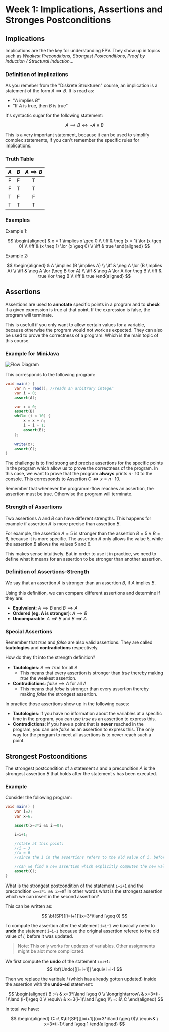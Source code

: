 # Week 1: Implications, Assertions and Stronges Postconditions

## Implications

Implications are the the key for understanding FPV. They show up in topics such as *Weakest Preconditions*, *Strongest Postconditions*, *Proof by Induction / Structural Induction*...

### Definition of Implications

As you remeber from the "Diskrete Strukturen" course, an implication is a statement of the form $A \implies B$. It is read as:

+ "$A$ implies $B$"
+ "If $A$ is true, then $B$ is true"

It's syntactic sugar for the following statement:

$$
A \implies B \iff \neg A \lor B
$$

This is a very important statement, because it can be used to simplify complex statements, if you can't remember the specific rules for implications.

### Truth Table

| $A$ | $B$ | $A \implies B$ |
|:---:|:---:|:--------------:|
| F   | F   | T              |
| F   | T   | T              |
| T   | F   | F              |
| T   | T   | T              |

### Examples

Example 1:

$$
\begin{aligned}
& x = 1 \implies x \geq 0 \\
\iff & \neg (x = 1) \lor (x \geq 0) \\
\iff & (x \neq 1) \lor (x \geq 0) \\
\iff & true
\end{aligned}
$$

Example 2:

$$
\begin{aligned}
& A \implies (B \implies A) \\
\iff & \neg A \lor (B \implies A) \\
\iff & \neg A \lor (\neg B \lor A) \\
\iff & \neg A \lor A \lor \neg B \\
\iff & true \lor \neg B \\
\iff & true
\end{aligned}
$$

## Assertions

Assertions are used to **annotate** specific points in a program and to **check** if a given expression is true at that point. If the expression is false, the program will terminate.

This is usefull if you only want to allow certain values for a variable, because otherwise the program would not work as expected. They can also be used to prove the correctness of a program. Which is the main topic of this course.

### Example for MiniJava

![Flow Diagram](material/w01-implications_assertions_conditions/images/cfg.png)

This corresponds to the following program:

```java
void main() {
    var n = read(); //reads an arbitrary integer
    var i = 0;
    assert(A);

    var x = 0;
    assert(B)
    while (i < 10) {
        x = x + n;
        i = i + 1;
        assert(B);
    };

    write(x);
    assert(C);
}
```

The challenge is to find strong and precise assertions for the specific points in the program which allow us to prove the correctness of the program. In this case, we want to prove that the program **always** prints $n \cdot 10$ to the console.
This corresponds to Assertion $C \iff x = n \cdot 10$.

Remember that whenever the programm-flow reaches an assertion, the assertion must be true. Otherwise the program will terminate.

### Strength of Assertions

Two assertions $A$ and $B$ can have different strengths. This happens for example if assertion $A$ is more precise than assertion $B$.

For example, the assertion $A=5$ is stronger than the assertion $B=5 \lor B=6$, because it is more specific. The assertion $A$ only allows the value $5$, while the assertion $B$ allows the values $5$ and $6$.

This makes sense intuitively. But in order to use it in practice, we need to define what it means for an assertion to be stronger than another assertion.

### Definition of Assertions-Strength

We say that an assertion $A$ is stronger than an assertion $B$, if $A$ implies $B$.

Using this definition, we can compare different assertions and determine if they are:

+ **Equivalent**: $A \implies B$ and $B \implies A$
+ **Ordered (eg. A is stronger)**: $A \implies B$
+ **Uncomparable**: $A \not\implies B$ and $B \not\implies A$

### Special Assertions

Remember that $true$ and $false$ are also valid assertions. They are called **tautologies** and **contradictions** respectively.

How do they fit into the strength definition?

+ **Tautologies**: $A \implies true$ for all $A$
  + This means that every assertion is stronger than $true$ thereby making $true$ the weakest assertion.
+ **Contradictions**: $false \implies A$ for all $A$
  + This means that $false$ is stronger than every assertion thereby making $false$ the strongest assertion.

In practice those assertions show up in the following cases:

+ **Tautologies**: If you have no information about the variables at a specific time in the program, you can use $true$ as an assertion to express this.
+ **Contradictions**: If you have a point that is **never** reached in the program, you can use $false$ as an assertion to express this. The only way for the program to meet all assertions is to never reach such a point.

## Strongest Postconditions

The strongest postcondition of a statement $s$ and a precondition $A$ is the strongest assertion $B$ that holds after the statement $s$ has been executed.

### Example

Consider the following program:

```java
void main() {
    var i=2;
    var x=6;

    assert(x=3*i && i>=0);

    i=i+1;

    //state at this point:
    //i = 3
    //x = 6
    //since the i in the assertions refers to the old value of i, before the statement i=i+1 was executed, the assertion x=3*i is now broken (x=6 != 3*3)

    //can we find a new assertion which explicitly computes the new value of x?
    assert(C);
}
```

What is the strongest postcondition of the statement `i=i+1` and the precondition `x==3*i && i>=0`? In other words what is the strongest assertion which we can insert in the second assertion?

This can be written as:

$$
\bf{SP}[[i=i+1]](x=3*i\land i\geq 0)
$$

To compute the assertion after the statement `i=i+1` we basically need to **undo** the statement `i=i+1` because the original assertion refered to the old value of $i$, before it was updated.

> Note: This only works for updates of variables. Other assignments might be alot more complicated.

We first compute the **undo** of the statement `i=i+1`:
$$
\bf{Undo}[[i=i+1]] \equiv i=i-1
$$

Then we replace the varibale $i$ (which has already gotten updated) inside the assertion with the **undo-ed** statement:

$$
\begin{aligned}
B :=\ & x=3*i\land i\geq 0 \\
\longrightarrow\ & x=3*(i-1)\land (i-1)\geq 0 \\
\equiv\ & x=3(i-1)\land i\geq 1\\
=: &\ C
\end{aligned}
$$

In total we have:

$$
\begin{aligned}
C:=\ &\bf{SP}[[i=i+1]](x=3*i\land i\geq 0)\\
\equiv& \  x=3*(i-1)\land i\geq 1
\end{aligned}
$$
